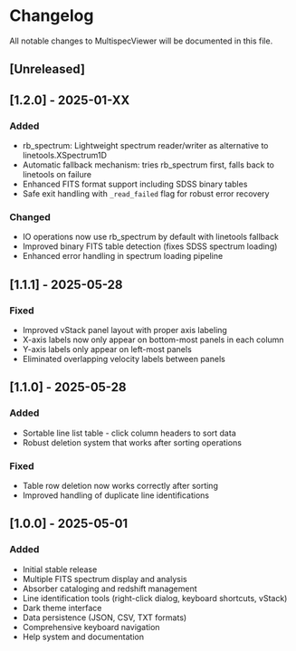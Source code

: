 # Changelog
All notable changes to MultispecViewer will be documented in this file.

## [Unreleased]

## [1.2.0] - 2025-01-XX
### Added
- rb_spectrum: Lightweight spectrum reader/writer as alternative to linetools.XSpectrum1D
- Automatic fallback mechanism: tries rb_spectrum first, falls back to linetools on failure
- Enhanced FITS format support including SDSS binary tables
- Safe exit handling with `_read_failed` flag for robust error recovery

### Changed
- IO operations now use rb_spectrum by default with linetools fallback
- Improved binary FITS table detection (fixes SDSS spectrum loading)
- Enhanced error handling in spectrum loading pipeline


## [1.1.1] - 2025-05-28
### Fixed
- Improved vStack panel layout with proper axis labeling
- X-axis labels now only appear on bottom-most panels in each column
- Y-axis labels only appear on left-most panels
- Eliminated overlapping velocity labels between panels

## [1.1.0] - 2025-05-28
### Added
- Sortable line list table - click column headers to sort data
- Robust deletion system that works after sorting operations

### Fixed
- Table row deletion now works correctly after sorting
- Improved handling of duplicate line identifications

## [1.0.0] - 2025-05-01
### Added
- Initial stable release
- Multiple FITS spectrum display and analysis
- Absorber cataloging and redshift management
- Line identification tools (right-click dialog, keyboard shortcuts, vStack)
- Dark theme interface
- Data persistence (JSON, CSV, TXT formats)
- Comprehensive keyboard navigation
- Help system and documentation